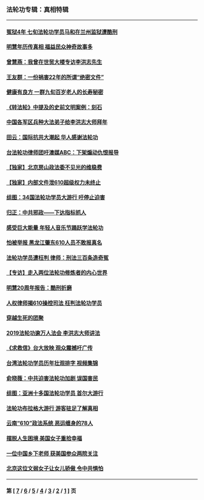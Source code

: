 ### 法轮功专辑：真相特辑
---
#### [冤狱4年 七旬法轮功学员马和在兰州监狱遭酷刑](../../pages/nf4389/n13304688.md?12070430) 
#### [明慧年历传真相 福益民众神奇故事多](../../pages/nf4389/n13294545.md?12070430) 
#### [曾慧燕：我曾在世贸大楼专访李洪志先生](../../pages/nf4389/n12898729.md?12070430) 
#### [王友群：一份祸害22年的所谓“绝密文件”](../../pages/nf4389/n12871750.md?12070430) 
#### [健康有良方 一群九旬百岁老人的长寿秘密](../../pages/nf4389/n12847475.md?12070430) 
#### [《转法轮》中提及的史前文明案例：刻石](../../pages/nf4389/n12758577.md?12070430) 
#### [中国各军区兵种大法弟子给李洪志大师拜年](../../pages/nf4389/n12750047.md?12070430) 
#### [田云：国际抗共大潮起 华人感谢法轮功](../../pages/nf4389/n12357708.md?12070430) 
#### [台法轮功律师团吁澳媒ABC：下架煽动仇恨报导](../../pages/nf4389/n12279917.md?12070430) 
#### [【独家】北京房山政法委不见光的维稳费](../../pages/nf4389/n12031979.md?12070430) 
#### [【独家】内部文件泄610超级权力未终止](../../pages/nf4389/n12023895.md?12070430) 
#### [组图：34国法轮功学员大游行 吁停止迫害](../../pages/nf4389/n11492658.md?12070430) 
#### [归正：中共邪政——下达指标抓人](../../pages/nf4389/n11474770.md?12070430) 
#### [感受巨大能量 年轻人音乐节踊跃学法轮功](../../pages/nf4389/n11441981.md?12070430) 
#### [怕被举报 黑龙江肇东610人员不敢报真名](../../pages/nf4389/n11436499.md?12070430) 
#### [法轮功学员遭枉判 律师：刑法三百条造奇冤](../../pages/nf4389/n11433943.md?12070430) 
#### [【专访】走入两位法轮功修炼者的内心世界](../../pages/nf4389/n11415623.md?12070430) 
#### [明慧20周年报告：酷刑折磨](../../pages/nf4389/n11387954.md?12070430) 
#### [人权律师揭610操控司法 枉判法轮功学员](../../pages/nf4389/n11313370.md?12070430) 
#### [穿越生死的团聚](../../pages/nf4389/n11258922.md?12070430) 
#### [2019法轮功逾万人法会 李洪志大师讲法](../../pages/nf4389/n11265303.md?12070430) 
#### [《求救信》台大放映 观众震撼吁广传](../../pages/nf4389/n10922251.md?12070430) 
#### [台湾法轮功学员历年壮观排字 视频集锦](../../pages/nf4389/n10878789.md?12070430) 
#### [俞晓薇：中共迫害法轮功加剧 误国害民](../../pages/nf4389/n10859260.md?12070430) 
#### [组图：亚洲十多国法轮功学员 首尔大游行](../../pages/nf4389/n10781149.md?12070430) 
#### [法轮功布拉格大游行 游客驻足了解真相](../../pages/nf4389/n10749360.md?12070430) 
#### [云南“610”政法系统 恶运缠身的78人](../../pages/nf4389/n10747534.md?12070430) 
#### [摆脱人生困境 美国女子重拾幸福](../../pages/nf4389/n10688678.md?12070430) 
#### [一位中国乡下老师 获美国参众两院关注](../../pages/nf4389/n10683927.md?12070430) 
#### [北京这位文弱女子让女儿骄傲 令中共惧怕](../../pages/nf4389/n10668341.md?12070430) 

---
#### 第 [ [7](./7.md?12070430) / [6](./6.md?12070430) / [5](./5.md?12070430) / [4](./4.md?12070430) / [3](./3.md?12070430) / [2](./2.md?12070430) / [1](./1.md?12070430) ] 页
